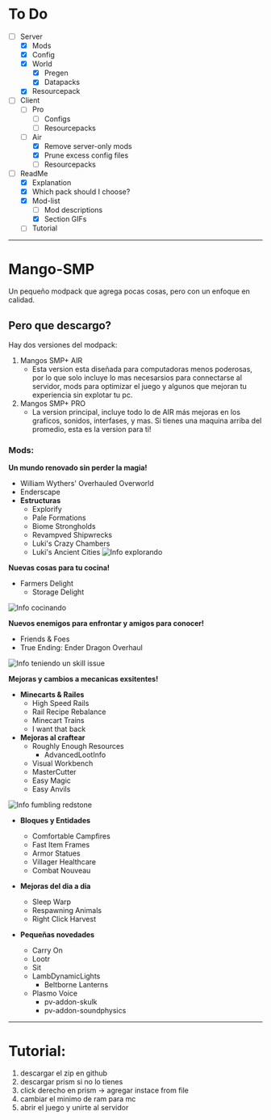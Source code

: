 # To Do
- [ ] Server
  - [x] Mods
  - [x] Config
  - [x] World
      - [x] Pregen
      - [x] Datapacks
  - [x] Resourcepack
- [ ] Client
  - [ ] Pro
      - [ ] Configs
      - [ ] Resourcepacks
  - [ ] Air
      - [x] Remove server-only mods
      - [x] Prune excess config files
      - [ ] Resourcepacks
- [ ] ReadMe
  - [x] Explanation
  - [x] Which pack should I choose?
  - [x] Mod-list
    - [ ] Mod descriptions
    - [x] Section GIFs
  - [ ] Tutorial

---

# Mango-SMP
Un pequeño modpack que agrega pocas cosas, pero con un enfoque en calidad.

## Pero que descargo?
Hay dos versiones del modpack:
1. Mangos SMP+ AIR
   - Esta version esta diseñada para computadoras menos poderosas, por lo que solo incluye lo mas necesarsios para connectarse al servidor, mods para optimizar el juego y algunos que mejoran tu experiencia sin explotar tu pc.
2. Mangos SMP+ PRO
   - La version principal, incluye todo lo de AIR más mejoras en los graficos, sonidos, interfases, y mas. Si tienes una maquina arriba del promedio, esta es la version para ti!

### Mods:
**Un mundo renovado sin perder la magia!**
  - William Wythers' Overhauled Overworld
  - Enderscape
  - **Estructuras**
    - Explorify
    - Pale Formations
    - Biome Strongholds
    - Revampved Shipwrecks
    - Luki's Crazy Chambers
    - Luki's Ancient Cities
![Info explorando](assets/exploration.gif)

**Nuevas cosas para tu cocina!**
  - Farmers Delight
    - Storage Delight

![Info cocinando](assets/farmersDelight.gif)

**Nuevos enemigos para enfrontar y amigos para conocer!**
  - Friends & Foes
  - True Ending: Ender Dragon Overhaul

![Info teniendo un skill issue](assets/iceloggerSkillIssue.gif)

**Mejoras y cambios a mecanicas exsitentes!**
  - **Minecarts & Railes**
    - High Speed Rails
    - Rail Recipe Rebalance
    - Minecart Trains
    - I want that back
  - **Mejoras al craftear**
    - Roughly Enough Resources
      - AdvancedLootInfo
    - Visual Workbench
    - MasterCutter
    - Easy Magic
    - Easy Anvils

![Info fumbling redstone](assets/craftingTable.gif)

  - **Bloques y Entidades**
    - Comfortable Campfires
    - Fast Item Frames
    - Armor Statues
    - Villager Healthcare
    - Combat Nouveau
  - **Mejoras del dia a dia**
    - Sleep Warp
    - Respawning Animals
    - Right Click Harvest

   - **Pequeñas novedades**
     - Carry On
     - Lootr
     - Sit
     - LambDynamicLights
       - Beltborne Lanterns
     - Plasmo Voice
       - pv-addon-skulk
       - pv-addon-soundphysics

---

# Tutorial:

1. descargar el zip en github
2. descargar prism si no lo tienes
3. click derecho en prism -> agregar instace from file
4. cambiar el minimo de ram para mc
5. abrir el juego y unirte al servidor